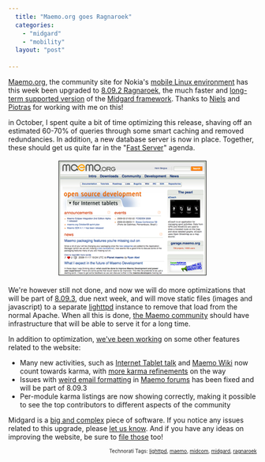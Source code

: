 ```yaml
---
  title: "Maemo.org goes Ragnaroek"
  categories: 
    - "midgard"
    - "mobility"
  layout: "post"

---
```

<p>
<a href="http://maemo.org/">Maemo.org</a>, the community site for Nokia's <a href="http://en.wikipedia.org/wiki/Maemo_Platform">mobile Linux environment</a> has this week been upgraded to <a href="http://www.midgard-project.org/updates/midgard_8-09-2-bosporus_queries-released/">8.09.2 Ragnaroek</a>, the much faster and <a href="http://www.midgard-project.org/midgard/8.09/">long-term supported version</a> of the <a href="http://en.wikipedia.org/wiki/Midgard_(software)">Midgard framework</a>. Thanks to <a href="http://maemo.org/profile/view/xfade/">Niels</a> and <a href="http://maemo.org/profile/view/piotras/">Piotras</a> for working with me on this!
</p><p>
in October, I spent quite a bit of time optimizing this release, shaving off an estimated 60-70% of queries through some smart caching and removed redundancies. In addition, a new database server is now in place. Together, these should get us quite far in the "<a href="http://wiki.maemo.org/Task:Fast_Server">Fast Server</a>" agenda.
</p><p style="text-align:center;">
<img src="/files/maemo-20081118.jpg" height="230" width="298" border="1" hspace="4" vspace="4" alt="Maemo on Nov 18th" title="Maemo on Nov 18th" /></p><p>
We're however still not done, and now we will do more optimizations that will be part of <a href="http://trac.midgard-project.org/milestone/8.09.3%20Ragnaroek">8.09.3</a>, due next week, and will move static files (images and javascript) to a separate <a href="http://www.lighttpd.net/">lighttpd</a> instance to remove that load from the normal Apache. When all this is done, <a href="http://maemo.org/profile/list/">the Maemo community</a> should have infrastructure that will be able to serve it for a long time.
</p><p>
In addition to optimization, <a href="http://wiki.maemo.org/Maemo.org_Sprints/November_08">we've been working</a> on some other features related to the website:
</p><ul><li>Many new activities, such as <a href="http://maemo.org/profile/list/category/itt_thanks/">Internet Tablet talk</a> and <a href="http://maemo.org/profile/list/category/mediawiki_edits/">Maemo Wiki</a> now count towards karma, with <a href="http://wiki.maemo.org/Karma#Proposed_improvements">more karma refinements</a> on the way</li>
<li>Issues with <a href="http://trac.midgard-project.org/ticket/286">weird email formatting</a> in <a href="http://maemo.org/community/maemo-users/">Maemo forums</a> has been fixed and will be part of 8.09.3</li>
<li>Per-module karma listings are now showing correctly, making it possible to see the top contributors to different aspects of the community</li>
</ul><p>
Midgard is a <a href="http://www.ohloh.net/projects/midgard/analyses/latest">big and complex</a> piece of software. If you notice any issues related to this upgrade, please <a href="https://bugs.maemo.org/enter_bug.cgi?classification=maemo.org%20Website">let us know</a>. And if you have any ideas on improving the website, be sure to <a href="https://bugs.maemo.org/enter_bug.cgi?classification=maemo.org%20Website">file those</a> too!
</p>
<p style="text-align:right;font-size:10px;">Technorati Tags: <a href="http://www.technorati.com/tag/lighttpd" rel="tag">lighttpd</a>, <a href="http://www.technorati.com/tag/maemo" rel="tag">maemo</a>, <a href="http://www.technorati.com/tag/midcom" rel="tag">midcom</a>, <a href="http://www.technorati.com/tag/midgard" rel="tag">midgard</a>, <a href="http://www.technorati.com/tag/ragnaroek" rel="tag">ragnaroek</a></p>